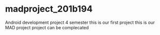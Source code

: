 # madproject_201b194
Android development project 4 semester
this is our first project
this is our MAD project
project can be complecated

